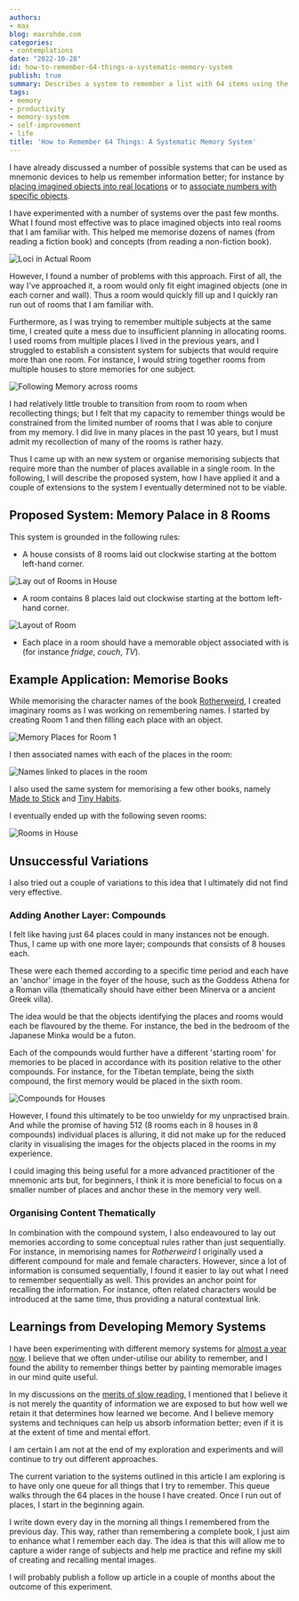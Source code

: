 ```yaml
---
authors:
- max
blog: maxrohde.com
categories:
- contemplations
date: "2022-10-28"
id: how-to-remember-64-things-a-systematic-memory-system
publish: true
summary: Describes a system to remember a list with 64 items using the Loci technique.
tags:
- memory
- productivity
- memory-system
- self-improvement
- life
title: 'How to Remember 64 Things: A Systematic Memory System'
---
```


I have already discussed a number of possible systems that can be used as mnemonic devices to help us remember information better; for instance by [placing imagined objects into real locations](https://maxrohde.com/2021/11/15/memory-system-part-1-ancient-techniques-and-modern-applications) or to [associate numbers with specific objects](https://maxrohde.com/2022/01/16/memory-system-part-4-symbolic-systems).

I have experimented with a number of systems over the past few months. What I
found most effective was to place imagined objects into real rooms that I am
familiar with. This helped me memorise dozens of names (from reading a fiction
book) and concepts (from reading a non-fiction book).

![Loci in Actual Room](images/Pasted%20image%2020221023133327.png)

However, I found a number of problems with this approach. First of all, the way
I've approached it, a room would only fit eight imagined objects (one in each
corner and wall). Thus a room would quickly fill up and
I quickly ran run out of rooms that I am familiar with.

Furthermore, as I was trying to remember multiple subjects at the same time, I
created quite a mess due to insufficient planning in allocating rooms. I used
rooms from multiple places I lived in the previous years, and I struggled to
establish a consistent system for subjects that would require more than one room. For instance, I would string together rooms from multiple houses to store memories for one subject.

![Following Memory across rooms](images/Pasted%20image%2020221023133659.png)

I had relatively little trouble to transition from room to room when recollecting things; but I felt that my capacity to remember things would be constrained
from the limited number of rooms that I was able to conjure from my memory. I
did live in many places in the past 10 years, but I must admit my recollection of many of the rooms is rather hazy.

Thus I came up with an new system or organise memorising subjects that require more than the number of places available in a single room. In the following, I will describe the proposed system, how I have applied it and a couple of extensions to the system I eventually determined not to be viable. 

## Proposed System: Memory Palace in 8 Rooms

This system is grounded in the following rules:

- A house consists of 8 rooms laid out clockwise starting at the bottom left-hand corner.

![Lay out of Rooms in House](images/Pasted%20image%2020221023134456.png)

- A room contains 8 places laid out clockwise starting at the bottom left-hand corner.

![Layout of Room](images/Pasted%20image%2020221023134752.png)

- Each place in a room should have a memorable object associated with is (for instance _fridge_, _couch_, _TV_).

## Example Application: Memorise Books

While memorising the character names of the book [Rotherweird](https://www.goodreads.com/review/show/4712164879), I created imaginary rooms as I was working on remembering names. I started by creating Room 1 and then filling each place with an object.

![Memory Places for Room 1](images/Pasted%20image%2020221023135833.png)

I then associated names with each of the places in the room:

 ![Names linked to places in the room](images/Pasted%20image%2020221023140033.png)

I also used the same system for memorising a few other books, namely [Made to Stick](https://www.goodreads.com/review/show/4866472090) and [Tiny Habits](https://www.goodreads.com/book/show/43261127-tiny-habits?from_search=true&from_srp=true&qid=uV8CUIoUcK&rank=1).

I eventually ended up with the following seven rooms:

![Rooms in House](images/Pasted%20image%2020221023143506.png)

## Unsuccessful Variations

I also tried out a couple of variations to this idea that I ultimately did not find very effective.

### Adding Another Layer: Compounds

I felt like having just 64 places could in many instances not be enough. Thus, I came up with one more layer; compounds that consists of 8 houses each.

These were each themed according to a specific time period and each have an 'anchor' image in the foyer of the house, such as the Goddess Athena for a Roman villa (thematically should have either been Minerva or a ancient Greek villa).

The idea would be that the objects identifying the places and rooms would each be flavoured by the theme. For instance, the bed in the bedroom of the Japanese Minka would be a futon.

Each of the compounds would further have a different 'starting room' for memories to be placed in accordance with its position relative to the other compounds. For instance, for the Tibetan template, being the sixth compound, the first memory would be placed in the sixth room.

![Compounds for Houses](images/Pasted%20image%2020221023145828.png)

However, I found this ultimately to be too unwieldy for my unpractised brain. And while the promise of having 512 (8 rooms each in 8 houses in 8 compounds) individual places is alluring, it did not make up for the reduced clarity in visualising the images for the objects placed in the rooms in my experience. 

I could imaging this being useful for a more advanced practitioner of the mnemonic arts but, for beginners, I think it is more beneficial to focus on a smaller number of places and anchor these in the memory very well.

### Organising Content Thematically

In combination with the compound system, I also endeavoured to lay out memories according to some conceptual rules rather than just sequentially. For instance, in memorising names for _Rotherweird_ I originally used a different compound for male and female characters. However, since a lot of information is consumed sequentially, I found it easier to lay out what I need to remember sequentially as well. This provides an anchor point for recalling the information. For instance, often related characters would be introduced at the same time, thus providing a natural contextual link.

## Learnings from Developing Memory Systems

I have been experimenting with different memory systems for [almost a year now](https://maxrohde.com/2021/11/15/memory-system-part-1-ancient-techniques-and-modern-applications). I believe that we often under-utilise our ability to remember, and I found the ability to remember things better by painting memorable images in our mind quite useful.

In my discussions on the [merits of slow reading](https://maxrohde.com/2022/10/15/the-merits-of-slow-reading), I mentioned that I believe it is not merely the quantity of information we are exposed to but how well we retain it that determines how learned we become. And I believe memory systems and techniques can help us absorb information better; even if it is at the extent of time and mental effort.

I am certain I am not at the end of my exploration and experiments and will continue to try out different approaches.

The current variation to the systems outlined in this article I am exploring is to have only one queue for all things that I try to remember. This queue walks through the 64 places in the house I have created. Once I run out of places, I start in the beginning again.

I write down every day in the morning all things I remembered from the previous day. This way, rather than remembering a complete book, I just aim to enhance what I remember each day. The idea is that this will allow me to capture a wider range of subjects and help me practice and refine my skill of creating and recalling mental images.

I will probably publish a follow up article in a couple of months about the outcome of this experiment.
